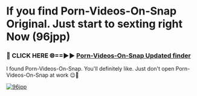 # If you find Porn-Videos-On-Snap Original. Just start to sexting right Now (96jpp)

<h3>🔴 CLICK HERE 🌐==►► <a href="https://tinyurl.com/mtbk5fxa" rel="nofollow">Porn-Videos-On-Snap Updated finder</a></h3>

I found Porn-Videos-On-Snap. You'll definitely like. Just don't open Porn-Videos-On-Snap at work 😉💬

[![96jpp](https://i.imgur.com/Q8WKrnY.jpeg)](https://tinyurl.com/mtbk5fxa)
